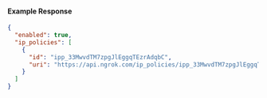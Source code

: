 <!-- Code generated for API Clients. DO NOT EDIT. -->

#### Example Response

```json
{
  "enabled": true,
  "ip_policies": [
    {
      "id": "ipp_33MwvdTM7zpgJlEggqTEzrAdqbC",
      "uri": "https://api.ngrok.com/ip_policies/ipp_33MwvdTM7zpgJlEggqTEzrAdqbC"
    }
  ]
}
```
